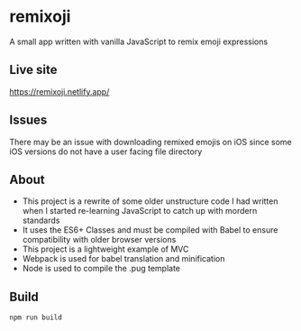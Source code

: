 # remixoji
A small app written with vanilla JavaScript to remix emoji expressions

## Live site
https://remixoji.netlify.app/

## Issues
There may be an issue with downloading remixed emojis on iOS since some iOS versions do not have a user facing file directory

## About
* This project is a rewrite of some older unstructure code I had written when I started re-learning JavaScript to catch up with mordern standards
* It uses the ES6+ Classes and must be compiled with Babel to ensure compatibility with older browser versions
* This project is a lightweight example of MVC
* Webpack is used for babel translation and minification
* Node is used to compile the .pug template

## Build
``` npm run build ```
